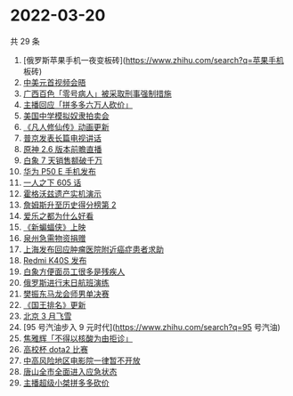 # 2022-03-20

共 29 条

<!-- BEGIN -->
<!-- 最后更新时间 Sun Mar 20 2022 12:18:06 GMT+0800 (China Standard Time) -->

1. [俄罗斯苹果手机一夜变板砖](https://www.zhihu.com/search?q=苹果手机 板砖)
1. [中美元首视频会晤](https://www.zhihu.com/search?q=中美元首会晤)
1. [广西百色「零号病人」被采取刑事强制措施](https://www.zhihu.com/search?q=百色零号病人)
1. [主播回应「拼多多六万人砍价」](https://www.zhihu.com/search?q=主播拼多多砍价)
1. [美国中学模拟奴隶拍卖会](https://www.zhihu.com/search?q=模拟奴隶拍卖会)
1. [《凡人修仙传》动画更新](https://www.zhihu.com/search?q=凡人修仙传)
1. [普京发表长篇电视讲话](https://www.zhihu.com/search?q=普京长篇电视讲话)
1. [原神 2.6 版本前瞻直播](https://www.zhihu.com/search?q=原神)
1. [白象 7 天销售额破千万](https://www.zhihu.com/search?q=白象销售额)
1. [华为 P50 E 手机发布](https://www.zhihu.com/search?q=华为P50E)
1. [一人之下 605 话](https://www.zhihu.com/search?q=一人之下)
1. [霍格沃兹遗产实机演示](https://www.zhihu.com/search?q=霍格沃兹遗产)
1. [詹姆斯升至历史得分榜第 2](https://www.zhihu.com/search?q=詹姆斯总得分)
1. [爱乐之都为什么好看](https://www.zhihu.com/search?q=爱乐之都)
1. [《新蝙蝠侠》上映](https://www.zhihu.com/search?q=新蝙蝠侠)
1. [泉州急需物资捐赠](https://www.zhihu.com/search?q=泉州疫情)
1. [上海发布回应肿瘤医院附近癌症患者求助](https://www.zhihu.com/search?q=上海发布回应癌症患者求助)
1. [Redmi K40S 发布](https://www.zhihu.com/search?q=红米K40S)
1. [白象方便面员工很多是残疾人](https://www.zhihu.com/search?q=白象)
1. [俄罗斯进行末日航班演练](https://www.zhihu.com/search?q=俄外派特种专机)
1. [樊振东马龙会师男单决赛](https://www.zhihu.com/search?q=樊振东)
1. [《国王排名》更新](https://www.zhihu.com/search?q=国王排名)
1. [北京 3 月飞雪](https://www.zhihu.com/search?q=北京下雪)
1. [95 号汽油步入 9 元时代](https://www.zhihu.com/search?q=95 号汽油)
1. [焦雅辉「不得以核酸为由拒诊」](https://www.zhihu.com/search?q=不得以核酸为由拒诊)
1. [高校杯 dota2 比赛](https://www.zhihu.com/search?q=dota2)
1. [中高风险地区电影院一律暂不开放](https://www.zhihu.com/search?q=国家电影局发文)
1. [唐山全市全面进入应急状态](https://www.zhihu.com/search?q=唐山进入应急状态)
1. [主播超级小桀拼多多砍价](https://www.zhihu.com/search?q=斗鱼主播拼多多砍价)

<!-- END -->
